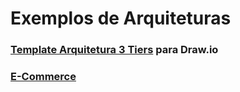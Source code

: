 # Exemplos de Arquiteturas

### [Template Arquitetura 3 Tiers](./templates/3tier-horizontal/README.md) para Draw.io

### [E-Commerce](./ecommerce/README.md)
